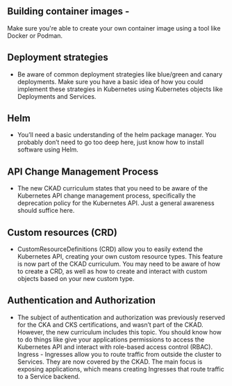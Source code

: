 ## Building container images - 
Make sure you're able to create your own container image using a tool like Docker or Podman.
## Deployment strategies
- Be aware of common deployment strategies like blue/green and canary deployments. Make sure you have a basic idea of how you could implement these strategies in Kubernetes using Kubernetes objects like Deployments and Services.
## Helm
- You’ll need a basic understanding of the helm package manager. You probably don’t need to go too deep here, just know how to install software using Helm.
## API Change Management Process
- The new CKAD curriculum states that you need to be aware of the Kubernetes API change management process, specifically the deprecation policy for the Kubernetes API. Just a general awareness should suffice here.
## Custom resources (CRD)
- CustomResourceDefinitions (CRD) allow you to easily extend the Kubernetes API, creating your own custom resource types. This feature is now part of the CKAD curriculum. You may need to be aware of how to create a CRD, as well as how to create and interact with custom objects based on your new custom type.
## Authentication and Authorization
- The subject of authentication and authorization was previously reserved for the CKA and CKS certifications, and wasn’t part of the CKAD. However, the new curriculum includes this topic. You should know how to do things like give your applications permissions to access the Kubernetes API and interact with role-based access control (RBAC).
Ingress - Ingresses allow you to route traffic from outside the cluster to Services. They are now covered by the CKAD. The main focus is exposing applications, which means creating Ingresses that route traffic to a Service backend.
